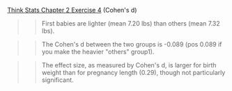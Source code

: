 [Think Stats Chapter 2 Exercise 4](http://greenteapress.com/thinkstats2/html/thinkstats2003.html#toc24) (Cohen's d)

>> First babies are lighter (mean 7.20 lbs) than others (mean 7.32 lbs).

>> The Cohen's d between the two groups is -0.089 (pos 0.089 if you make the heavier "others" group1).

>> The effect size, as measured by Cohen's d, is larger for birth weight than for pregnancy length (0.29), though not particularly significant.
